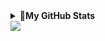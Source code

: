 
<details>
<summary><b>🌟My GitHub Stats</b></summary>
<p align="left"><img src="https://komarev.com/ghpvc/?username=Sluchainost&color=orange"></p>
<p><img align="left" src="https://github-readme-stats.vercel.app/api/top-langs?username=Sluchainost&card_width=355px&theme=rose&show_icons=true&locale=en&layout=compact" alt="Sluchainost" /></p>
<p align="right">&nbsp;<img align="center" src="https://github-readme-stats.vercel.app/api?username=Sluchainost&hide_title=true&line_height=21&theme=rose&show_icons=true&locale=en" alt="Sluchainost" /></p>
<p align="center"><img align="center" src="https://github-readme-streak-stats.herokuapp.com/?user=Sluchainost&theme=rose&" alt="Sluchainost" /></p>
</details>
  <a href="https://github.com/Sluchainost/My_Telegram_Bots">
  <img align="center" src="https://github-readme-stats.vercel.app/api/pin/?username=Sluchainost&repo=My_Telegram_Bots&theme=rose&show_owner=True" />
</a>
 
